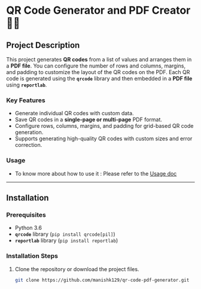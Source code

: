 # QR Code Generator and PDF Creator 📄✨

## Project Description
This project generates **QR codes** from a list of values and arranges them in a **PDF file**. You can configure the number of rows and columns, margins, and padding to customize the layout of the QR codes on the PDF. Each QR code is generated using the **`qrcode`** library and then embedded in a **PDF file** using **`reportlab`**.

### Key Features
- Generate individual QR codes with custom data.
- Save QR codes in a **single-page or multi-page** PDF format.
- Configure rows, columns, margins, and padding for grid-based QR code generation.
- Supports generating high-quality QR codes with custom sizes and error correction.

### Usage 
- To know more about how to use it : Please refer to the [Usage doc](https://github.com/manishk129/qr-pdf/blob/main/doc/usage.md)
---

## Installation

### Prerequisites
- Python 3.6
- **`qrcode`** library (`pip install qrcode[pil]`)
- **`reportlab`** library (`pip install reportlab`)

### Installation Steps
1. Clone the repository or download the project files.
   ```bash
   git clone https://github.com/manishk129/qr-code-pdf-generator.git
